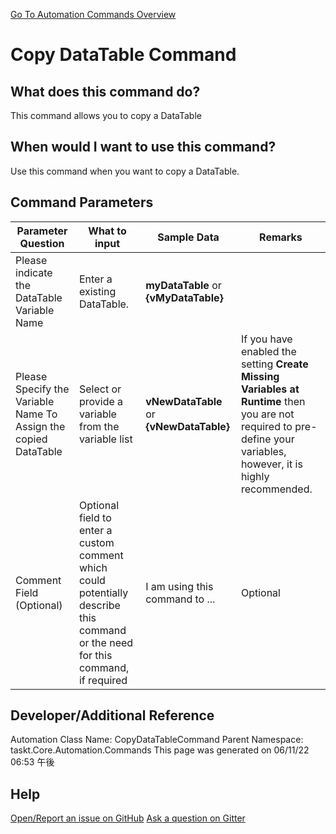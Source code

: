 <!--TITLE: Copy DataTable Command -->
<!-- SUBTITLE: a command in the DataTable Commands group. -->
[Go To Automation Commands Overview](/automation-commands.md)


# Copy DataTable Command


## What does this command do?
This command allows you to copy a DataTable


## When would I want to use this command?
Use this command when you want to copy a DataTable.


## Command Parameters
| Parameter Question   	| What to input  	|  Sample Data 	| Remarks  	|
| ---                    | ---               | ---           | ---       |
|Please indicate the DataTable Variable Name|Enter a existing DataTable.|**myDataTable** or **{vMyDataTable}**||
|Please Specify the Variable Name To Assign the copied DataTable|Select or provide a variable from the variable list|**vNewDataTable** or **{vNewDataTable}**|If you have enabled the setting **Create Missing Variables at Runtime** then you are not required to pre-define your variables, however, it is highly recommended.|
|Comment Field (Optional)|Optional field to enter a custom comment which could potentially describe this command or the need for this command, if required|I am using this command to ...|Optional|








## Developer/Additional Reference
Automation Class Name: CopyDataTableCommand
Parent Namespace: taskt.Core.Automation.Commands
This page was generated on 06/11/22 06:53 午後


## Help
[Open/Report an issue on GitHub](https://github.com/saucepleez/taskt/issues/new)
[Ask a question on Gitter](https://gitter.im/taskt-rpa/Lobby)
